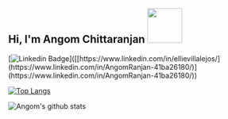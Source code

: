 <h2> Hi, I'm Angom Chittaranjan <img src="https://media.giphy.com/media/26Fxy3Iz1ari8oytO/giphy.gif" width="70"></h2>

[![Linkedin Badge](https://img.shields.io/badge/-Angom%20Chittaranjan-blue?style=flat-square&logo=Linkedin&logoColor=white&link=[[https://www.linkedin.com/in/ellievillalejos/](https://www.linkedin.com/in/AngomRanjan-41ba26180/)](https://www.linkedin.com/in/AngomRanjan-41ba26180/))]([[https://www.linkedin.com/in/ellievillalejos/](https://www.linkedin.com/in/AngomRanjan-41ba26180/)](https://www.linkedin.com/in/AngomRanjan-41ba26180/))
<!--
**AngomRanjan/AngomRanjan** is a ✨ _special_ ✨ repository because its `README.md` (this file) appears on your GitHub profile.

Here are some ideas to get you started:

- 🔭 I’m currently working on ...
- 🌱 I’m currently learning ...
- 👯 I’m looking to collaborate on ...
- 🤔 I’m looking for help with ...
- 💬 Ask me about ...
- 📫 How to reach me: ...
- 😄 Pronouns: ...
- ⚡ Fun fact: ...
-->
[![Top Langs](https://github-readme-stats.vercel.app/api/top-langs/?username=AngomRanjan)](https://github.com/anuraghazra/github-readme-stats)

<!-- [![Top Langs](https://github-readme-stats.vercel.app/api/top-langs/?username=AngomRanjan&exclude_repo=Data_Cleaning_with_python,Manning_Deep_Learning_with_Python,Crash_course_on_python_by_Google,PIAIC_Batach3_Quarter2,Python-programming-exercises,100_plus_python_challenging_programs)]([https://github.com/anuraghazra/github-readme-stats](https://github.com/AngomRanjan))
 -->
![Angom's github stats](https://github-readme-stats.vercel.app/api?username=AngomRanjan)

